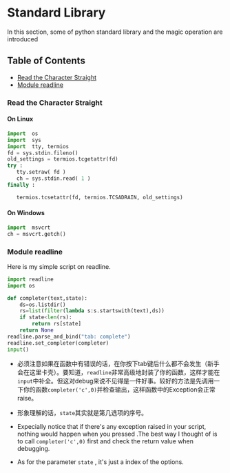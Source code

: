 # Standard Library
In this section, some of python standard library and the magic operation are introduced
## Table of Contents
- [Read the Character Straight](#read-the-character-straight)
- [Module readline](#module-readline)

### Read the Character Straight
#### On Linux
```python
import  os
import  sys
import  tty, termios
fd = sys.stdin.fileno()
old_settings = termios.tcgetattr(fd)
try :
   tty.setraw( fd )
   ch = sys.stdin.read( 1 )
finally :

   termios.tcsetattr(fd, termios.TCSADRAIN, old_settings)
```
#### On Windows
```python
import  msvcrt
ch = msvcrt.getch()
```

### Module readline
Here is my simple script on readline.

```python
import readline
import os

def completer(text,state):
    ds=os.listdir()
    rs=list(filter(lambda s:s.startswith(text),ds))
    if state<len(rs):
        return rs[state]
    return None
readline.parse_and_bind("tab: complete")
readline.set_completer(completer)
input()
```

- 必须注意如果在函数中有错误的话，在你按下tab键后什么都不会发生（新手会在这里卡壳）。要知道，`readline`非常高级地封装了你的函数，这样才能在`input`中补全。但这对debug来说不见得是一件好事。较好的方法是先调用一下你的函数`completer('c',0)`并检查输出，这样函数中的Exception会正常raise。
- 形象理解的话，`state`其实就是第几选项的序号。

- Expecially notice that if there's any exception raised in your script, nothing would happen when you pressed <tab>.The best way I thought of is to call `completer('c',0)` first and check the return value when debugging.
- As for the parameter `state` , it's just a index of the options.
